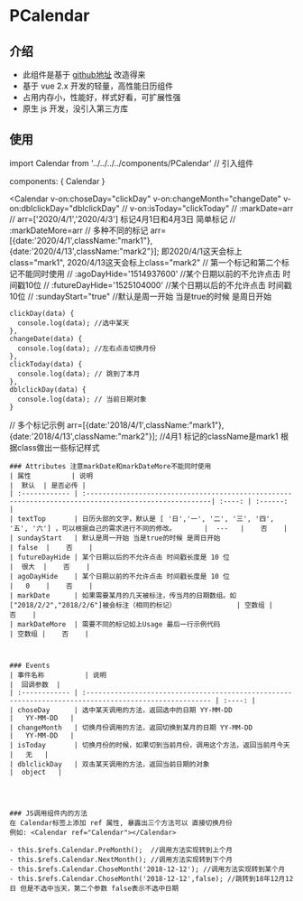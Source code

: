 # PCalendar

## 介绍

* 此组件是基于 [github地址](https://github.com/zwhGithub/vue-calendar) 改造得来
* 基于 vue 2.x 开发的轻量，高性能日历组件
* 占用内存小，性能好，样式好看，可扩展性强
* 原生 js 开发，没引入第三方库

## 使用
 import Calendar from '../../../../components/PCalendar'  // 引入组件

 components: {
    Calendar
  }

  <Calendar
    v-on:choseDay="clickDay"
    v-on:changeMonth="changeDate"
    v-on:dblclickDay="dblclickDay"
    // v-on:isToday="clickToday"
    // :markDate=arr // arr=['2020/4/1','2020/4/3'] 标记4月1日和4月3日 简单标记
    // :markDateMore=arr // 多种不同的标记 arr=[{date:'2020/4/1',className:"mark1"}, {date:'2020/4/13',className:"mark2"}]; 即2020/4/1这天会标上class="mark1", 2020/4/13这天会标上class="mark2"
    // 第一个标记和第二个标记不能同时使用
    // :agoDayHide='1514937600' //某个日期以前的不允许点击  时间戳10位
    // :futureDayHide='1525104000' //某个日期以后的不允许点击  时间戳10位
    // :sundayStart="true" //默认是周一开始 当是true的时候 是周日开始
  ></Calendar>

    clickDay(data) {
      console.log(data); //选中某天
    },
    changeDate(data) {
      console.log(data); //左右点击切换月份
    },
    clickToday(data) {
      console.log(data); // 跳到了本月
    },
    dblclickDay(data) {
      console.log(data); // 当前日期对象
    }

  // 多个标记示例
  arr=[{date:'2018/4/1',className:"mark1"}, {date:'2018/4/13',className:"mark2"}];
  //4月1 标记的className是mark1 根据class做出一些标记样式
```
### Attributes 注意markDate和markDateMore不能同时使用
| 属性          | 说明                                                                                                   |  默认  | 是否必传 |
| :------------ | :-----------------------------------------------------------------------------------------------------| :----: | :------: |
| textTop       | 日历头部的文字，默认是 [ '日','一', '二', '三', '四', '五', '六'] ，可以根据自己的需求进行不同的修改。       |  ---   |    否    |
| sundayStart   | 默认是周一开始 当是true的时候 是周日开始                                                                 | false  |    否    |
| futureDayHide | 某个日期以后的不允许点击 时间戳长度是 10 位                                                            |  很大  |    否    |
| agoDayHide    | 某个日期以前的不允许点击 时间戳长度是 10 位                                                            |   0    |    否    |
| markDate      | 如果需要某月的几天被标注，传当月的日期数组。如["2018/2/2","2018/2/6"]被会标注（相同的标记）               | 空数组 |    否    |
| markDateMore  | 需要不同的标记如上Usage 最后一行示例代码                                                               | 空数组 |    否    |



### Events
| 事件名称          | 说明                                                                                                   |  回调参数  |
| :------------ | :----------------------------------------------------------------------------------------------------- | :----: |
| choseDay      | 选中某天调用的方法，返回选中的日期 YY-MM-DD                                                            |   YY-MM-DD   |
| changeMonth   | 切换月份调用的方法，返回切换到某月的日期 YY-MM-DD                                                      |   YY-MM-DD   |
| isToday       | 切换月份的时候，如果切到当前月份，调用这个方法，返回当前月今天                                         |   无   |
| dblclickDay   | 双击某天调用的方法，返回当前日期的对象                                                              |  object   |




### JS调用组件内的方法
在 Calendar标签上添加 ref 属性, 暴露出三个方法可以 直接切换月份
例如: <Calendar ref="Calendar"></Calendar>

- this.$refs.Calendar.PreMonth();  //调用方法实现转到上个月
- this.$refs.Calendar.NextMonth(); //调用方法实现转到下个月
- this.$refs.Calendar.ChoseMonth('2018-12-12'); //调用方法实现转到某个月
- this.$refs.Calendar.ChoseMonth('2018-12-12',false); //跳转到18年12月12日 但是不选中当天，第二个参数 false表示不选中日期
